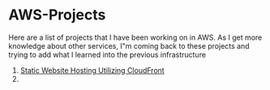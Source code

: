 # AWS-Projects

Here are a list of projects that I have been working on in AWS. As I get more knowledge about other services, I"m coming back to these projects and trying to add what I learned into the previous infrastructure

1. [Static Website Hosting Utilizing CloudFront](https://github.com/pidgu91/AWS-Projects/tree/main/S3%20Static%20Website%20Using%20CloudFront)
2. 
